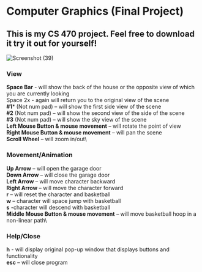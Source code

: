 # Computer Graphics (Final Project) 
## This is my CS 470  project. Feel free to download it try it out for yourself!  

![Screenshot (39)](https://user-images.githubusercontent.com/34676409/101056067-95b51980-3558-11eb-81b2-05c42a725af8.png)

### View  
**Space Bar** - will show the back of the house or the opposite view of which you are currently looking\
Space 2x - again will return you to the original view of the scene\
**#1*** (Not num pad) – will show the first side view of the scene\
**#2** (Not num pad) – will show the second view of the side of the scene\
**#3** (Not num pad) – will show the sky view of the scene\
**Left Mouse Button & mouse movement** – will rotate the point of view\
**Right Mouse Button & mouse movement** – will pan the scene\
**Scroll Wheel** – will zoom in/out\

### Movement/Animation  
**Up Arrow** – will open the garage door\
**Down Arrow** – will close the garage door\
**Left Arrow** – will move character backward\
**Right Arrow** – will move the character forward\
**r** – will reset the character and basketball\
**w** – character will space jump with basketball\
**s** -character will descend with basketball\
**Middle Mouse Button & mouse movement** – will move basketball hoop in a non-linear path\

### Help/Close
**h** - will display original pop-up window that displays buttons and functionality\
**esc** – will close program

